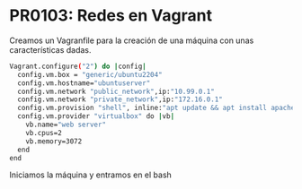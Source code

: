 # PR0103: Redes en Vagrant
Creamos un Vagranfile para la creación de una máquina 
con unas características dadas.

```bash
Vagrant.configure("2") do |config|
  config.vm.box = "generic/ubuntu2204"
  config.vm.hostname="ubuntuserver"
  config.vm.network "public_network",ip:"10.99.0.1"
  config.vm.network "private_network",ip:"172.16.0.1"
  config.vm.provision "shell", inline:"apt update && apt install apache 2 -y"
  config.vm.provider "virtualbox" do |vb|
    vb.name="web server"
    vb.cpus=2
    vb.memory=3072
  end
end
```

Iniciamos la máquina y entramos en el bash